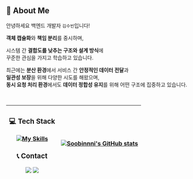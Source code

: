 

  ## 👋 About Me

<div align=left>

안녕하세요 백엔드 개발자 `김수빈`입니다!

**객체 캡슐화**와 **책임 분리**를 중시하며,  

시스템 간 **결합도를 낮추는 구조와 설계 방식**에  
꾸준한 관심을 가지고 학습하고 있습니다.

최근에는 **분산 환경**에서 서비스 간 **안정적인 데이터 전달**과  
**일관성 보장**을 위해 다양한 시도를 해왔으며,  
**동시 요청 처리 환경**에서도 **데이터 정합성 유지**를 위해 어떤 구조에 집중하고 있습니다.


<br/>

| <div> <h3>💻 Tech Stack</h3> <p>[![My Skills](https://skillicons.dev/icons?i=java,spring,mysql,redis,docker,aws)](https://skillicons.dev)</p> <h3>📞 Contact</h3> <p><a href="mailto:xpsxm225@gmail.com" target="_blank"><img src="https://img.shields.io/badge/Email-EA4335?style=for-the-badge&logo=Gmail&logoColor=white"/></a> <a href="https://velog.io/@soobin_n_n_i/posts" target="_blank"><img src="https://img.shields.io/badge/Blog-20C997?style=for-the-badge&logo=Velog&logoColor=white"/></a></p> </div> | <div> <p>[![Soobinnni's GitHub stats](https://github-readme-stats.vercel.app/api?username=Soobinnni)](https://github.com/Soobinnni/github-readme-stats)</p> </div> |
|--|--|

